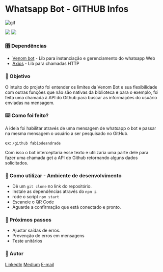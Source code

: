 # Whatsapp Bot - GITHUB Infos

![gif](./gitbot.gif)

![](https://img.shields.io/badge/Venom-bot-blue) ![](https://img.shields.io/badge/Github-Whatsapp-green)


### 🎛️ Dependências
 
- [Venom bot](https://github.com/orkestral/venom/) - Lib para instanciação e gerenciamento do whatsapp Web
- [Axios](https://axios-http.com/ptbr/docs/intro) - Lib para chamadas HTTP

 
### 🎯 Objetivo
O intuito do projeto foi entender os limites da Venom Bot e sua flexibilidade com outras funções que não são nativas da biblioteca e para o exemplo, foi feita uma chamada à API do Github para buscar as informações do usuário enviadas na mensagem.
 
 
### ⌨️ Como foi feito?

A ideia foi habilitar através de uma mensagem de whatsapp o bot e passar na mesma mensagem o usuário a ser pesquisado no GitHub.

ex: `/github fabiodeandrade`

Com isso o bot interceptaria esse texto e utilizaria uma parte dele para fazer uma chamada get a API do Github retornando alguns dados solicitados.

### 🔎 Como utilizar - Ambiente de desenvolvimento

- Dê um `git clone` no link do repositório.
- Instale as dependências através do `npm i`.
- rode o script `npm start`
- Escaneie o QR Code
- Aguarde a confirmação que está conectado e pronto.

 
### 🔧 Próximos passos
 
- Ajustar saídas de erros.
- Prevenção de erros em mensagens
- Teste unitários


### 🎨 Autor

[LinkedIn](https://www.linkedin.com/in/fabiodeandrad/) 
[Medium](https://medium.com/@fabioscript)
[E-mail](fabiodeandradecontato@gmail.com)
